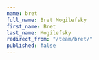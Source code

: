 ```yaml
---
name: bret
full_name: Bret Mogilefsky
first_name: Bret
last_name: Mogilefsky
redirect_from: "/team/bret/"
published: false
---
```


